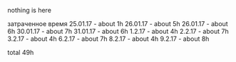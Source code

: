 nothing is here

затраченное время
25.01.17 - about 1h
26.01.17 - about 5h
26.01.17 - about 6h
30.01.17 - about 7h
31.01.17 - about 6h
1.2.17 - about 4h
2.2.17 - about 7h
3.2.17 - about 4h
6.2.17 - about 7h
8.2.17 - about 4h
9.2.17 - about 8h

total 49h